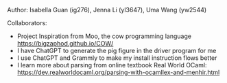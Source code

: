 Author: Isabella Guan (ig276), Jenna Li (yl3647), Uma Wang (yw2544)

Collaborators:
- Project Inspiration from Moo, the cow programming language https://bigzaphod.github.io/COW/
- I have ChatGPT to generate the pig figure in the driver program for me
- I use ChatGPT and Grammly to make my install instruction flows better
- I learn more about parsing from online textbook Real World OCaml: https://dev.realworldocaml.org/parsing-with-ocamllex-and-menhir.html